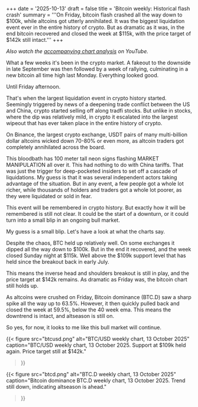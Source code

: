 +++
date = '2025-10-13'
draft = false
title = 'Bitcoin weekly: Historical flash crash'
summary = '''On Friday, bitcoin flash crashed all the way down to $100k, while altcoins got
utterly annihilated. It was the biggest liquidation event ever in the entire
history of crypto. But as dramatic as it was, in the end bitcoin recovered and
closed the week at $115k, with the price target of $142k still intact.'''
+++

*Also watch the [accompanying chart analysis](https://youtu.be/oBuuz4WPjy8) on YouTube.*

What a few weeks it's been in the crypto market. A fakeout to the downside in
late September was then followed by a week of rallying, culminating in a new
bitcoin all time high last Monday. Everything looked good.

Until Friday afternoon.

That's when the largest liquidation event in crypto history started. Seemingly
triggered by news of a deepening trade conflict between the US and China, crypto
started selling off along tradfi stocks. But unlike in stocks, where the dip was
relatively mild, in crypto it escalated into the largest wipeout that has ever
taken place in the entire history of crypto.

On Binance, the largest crypto exchange, USDT pairs of many multi-billion dollar
altcoins wicked down 70-80% or even more, as altcoin traders got completely
annihilated across the board.

This bloodbath has 100 meter tall neon signs flashing MARKET MANIPULATION all
over it. This had nothing to do with China tariffs. That was just the trigger
for deep-pocketed insiders to set off a cascade of liquidations. My guess is
that it was several independent actors taking advantage of the situation. But in
any event, a few people got a whole lot richer, while thousands of holders and
traders got a whole lot poorer, as they were liquidated or sold in fear.

This event will be remembered in crypto history. But exactly how it will be
remembered is still not clear. It could be the start of a downturn, or it could
turn into a small blip in an ongoing bull market.

My guess is a small blip. Let's have a look at what the charts say.

Despite the chaos, BTC held up relatively well. On some exchanges it dipped all
the way down to $100k. But in the end it recovered, and the week closed Sunday
night at $115k. Well above the $109k support level that has held since the
breakout back in early July.

This means the inverse head and shoulders breakout is still in play, and the
price target at $142k remains. As dramatic as Friday was, the bitcoin chart
still holds up.

As altcoins were crushed on Friday, Bitcoin dominance (BTC.D) saw a sharp spike
all the way up to 63.5%. However, it then quickly pulled back and closed the
week at 59.5%, below the 40 week ema. This means the downtrend is intact, and
altseason is still on.

So yes, for now, it looks to me like this bull market will continue.

{{< figure
    src="btcusd.png"
    alt="BTC/USD weekly chart, 13 October 2025"
    caption="BTC/USD weekly chart, 13 October 2025. Support at $109k held again. Price target still at $142k."
>}}

{{< figure
    src="btcd.png"
    alt="BTC.D weekly chart, 13 October 2025"
    caption="Bitcoin dominance BTC.D weekly chart, 13 October 2025. Trend still down, indicating altseason is ahead."
>}}
